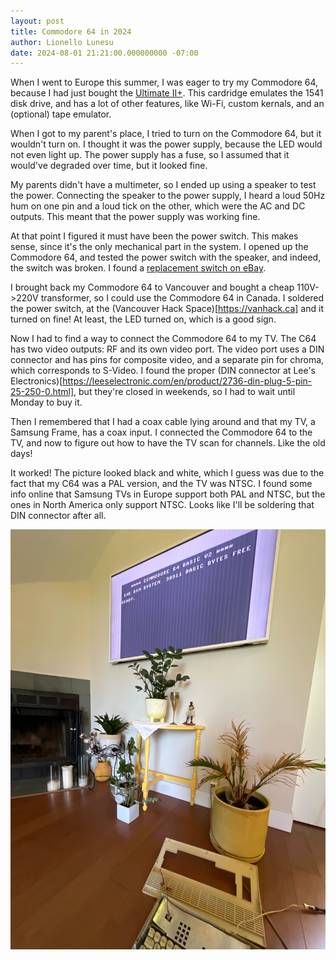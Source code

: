 ```yaml
---
layout: post
title: Commodore 64 in 2024
author: Lionello Lunesu
date: 2024-08-01 21:21:00.000000000 -07:00
---
```

When I went to Europe this summer, I was eager to try my Commodore 64, because I had just bought the [Ultimate II+](https://ultimate64.com). This cardridge emulates the 1541 disk drive, and has a lot of other features, like Wi-Fi, custom kernals, and an (optional) tape emulator.

When I got to my parent's place, I tried to turn on the Commodore 64, but it wouldn't turn on. I thought it was the power supply, because the LED would not even light up. The power supply has a fuse, so I assumed that it would've degraded over time, but it looked fine.

My parents didn't have a multimeter, so I ended up using a speaker to test the power. Connecting the speaker to the power supply, I heard a loud 50Hz hum on one pin and a loud tick on the other, which were the AC and DC outputs. This meant that the power supply was working fine.

At that point I figured it must have been the power switch. This makes sense, since it's the only mechanical part in the system. I opened up the Commodore 64, and tested the power switch with the speaker, and indeed, the switch was broken. I found a [replacement switch on eBay](https://www.ebay.com/itm/176354480604).

I brought back my Commodore 64 to Vancouver and bought a cheap 110V->220V transformer, so I could use the Commodore 64 in Canada. I soldered the power switch, at the (Vancouver Hack Space)[https://vanhack.ca] and it turned on fine! At least, the LED turned on, which is a good sign.

Now I had to find a way to connect the Commodore 64 to my TV. The C64 has two video outputs: RF and its own video port. The video port uses a DIN connector and has pins for composite video, and a separate pin for chroma, which corresponds to S-Video. I found the proper (DIN connector at Lee's Electronics)[https://leeselectronic.com/en/product/2736-din-plug-5-pin-25-250-0.html], but they're closed in weekends, so I had to wait until Monday to buy it.

Then I remembered that I had a coax cable lying around and that my TV, a Samsung Frame, has a coax input. I connected the Commodore 64 to the TV, and now to figure out how to have the TV scan for channels. Like the old days!

It worked! The picture looked black and white, which I guess was due to the fact that my C64 was a PAL version, and the TV was NTSC. I found some info online that Samsung TVs in Europe support both PAL and NTSC, but the ones in North America only support NTSC. Looks like I'll be soldering that DIN connector after all.

![Commodore 64 on Samsung Frame](/images/IMG_3023%20c64.jpg)
